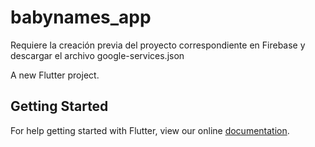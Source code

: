 # babynames_app
Requiere la creación previa del proyecto correspondiente en Firebase y descargar el archivo google-services.json

A new Flutter project.

## Getting Started

For help getting started with Flutter, view our online
[documentation](https://flutter.io/).
